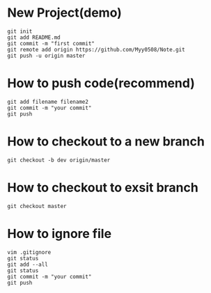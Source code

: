 # New Project(demo)
```
git init 
git add README.md
git commit -m "first commit"
git remote add origin https://github.com/Myy0508/Note.git
git push -u origin master
```


# How to push code(recommend)
```
git add filename filename2 
git commit -m "your commit"
git push 
```

# How to checkout to a new branch
```
git checkout -b dev origin/master
```

# How to checkout to exsit branch
```
git checkout master
```

# How to ignore file
```
vim .gitignore
git status 
git add --all
git status
git commit -m "your commit"
git push 
```
